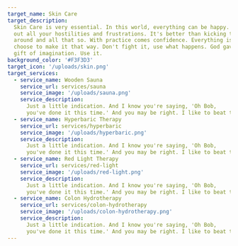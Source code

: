 ```yaml
---
target_name: Skin Care
target_description:
  Skin Care is very essential. In this world, everything can be happy. This is where you take
  out all your hostilities and frustrations. It's better than kicking the puppy dog
  around and all that so. With practice comes confidence. Everything is happy if you
  choose to make it that way. Don't fight it, use what happens. God gave you this
  gift of imagination. Use it.
background_color: '#F3F3D3'
target_icon: '/uploads/skin.png'
target_services:
  - service_name: Wooden Sauna
    service_url: services/sauna
    service_image: '/uploads/sauna.png'
    service_description:
      Just a little indication. And I know you're saying, 'Oh Bob,
      you've done it this time.' And you may be right. I like to beat the brush.
  - service_name: Hyperbaric Therapy
    service_url: services/hyperbaric
    service_image: '/uploads/hyperbaric.png'
    service_description:
      Just a little indication. And I know you're saying, 'Oh Bob,
      you've done it this time.' And you may be right. I like to beat the brush.
  - service_name: Red Light Therapy
    service_url: services/red-light
    service_image: '/uploads/red-light.png'
    service_description:
      Just a little indication. And I know you're saying, 'Oh Bob,
      you've done it this time.' And you may be right. I like to beat the brush.
  - service_name: Colon Hydrotherapy
    service_url: services/colon-hydrotherapy
    service_image: '/uploads/colon-hydrotherapy.png'
    service_description:
      Just a little indication. And I know you're saying, 'Oh Bob,
      you've done it this time.' And you may be right. I like to beat the brush.
---
```

